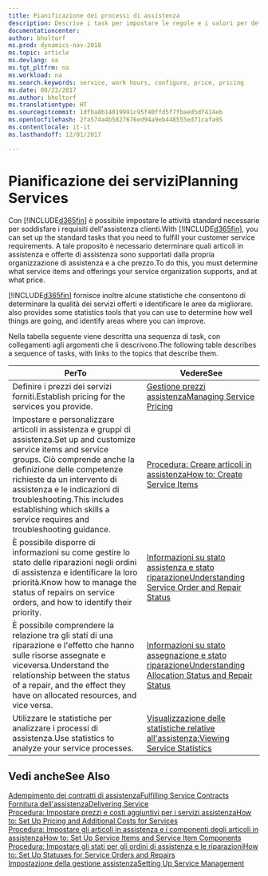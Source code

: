 ```yaml
---
title: Pianificazione dei processi di assistenza
description: Descrive i task per impostare le regole e i valori per definire i criteri e i processi di assistenza.
documentationcenter: 
author: bholtorf
ms.prod: dynamics-nav-2018
ms.topic: article
ms.devlang: na
ms.tgt_pltfrm: na
ms.workload: na
ms.search.keywords: service, work hours, configure, price, pricing
ms.date: 08/23/2017
ms.author: bholtorf
ms.translationtype: HT
ms.sourcegitcommit: 1dfba8b14019991c95f40ffd5f7fbaed5df414eb
ms.openlocfilehash: 2fa574a4b5827676ed94a9eb448555ed71cafa95
ms.contentlocale: it-it
ms.lasthandoff: 12/01/2017

---
```

# <a name="planning-services"></a><span data-ttu-id="19d14-103">Pianificazione dei servizi</span><span class="sxs-lookup"><span data-stu-id="19d14-103">Planning Services</span></span>
<span data-ttu-id="19d14-104">Con [!INCLUDE[d365fin](includes/d365fin_md.md)] è possibile impostare le attività standard necessarie per soddisfare i requisiti dell'assistenza clienti.</span><span class="sxs-lookup"><span data-stu-id="19d14-104">With [!INCLUDE[d365fin](includes/d365fin_md.md)], you can set up the standard tasks that you need to fulfill your customer service requirements.</span></span> <span data-ttu-id="19d14-105">A tale proposito è necessario determinare quali articoli in assistenza e offerte di assistenza sono supportati dalla propria organizzazione di assistenza e a che prezzo.</span><span class="sxs-lookup"><span data-stu-id="19d14-105">To do this, you must determine what service items and offerings your service organization supports, and at what price.</span></span>   

[!INCLUDE[d365fin](includes/d365fin_md.md)]<span data-ttu-id="19d14-106"> fornisce inoltre alcune statistiche che consentono di determinare la qualità dei servizi offerti e identificare le aree da migliorare.</span><span class="sxs-lookup"><span data-stu-id="19d14-106"> also provides some statistics tools that you can use to determine how well things are going, and identify areas where you can improve.</span></span>
  
<span data-ttu-id="19d14-107">Nella tabella seguente viene descritta una sequenza di task, con collegamenti agli argomenti che li descrivono.</span><span class="sxs-lookup"><span data-stu-id="19d14-107">The following table describes a sequence of tasks, with links to the topics that describe them.</span></span>   
  
|<span data-ttu-id="19d14-108">**Per**</span><span class="sxs-lookup"><span data-stu-id="19d14-108">**To**</span></span>|<span data-ttu-id="19d14-109">**Vedere**</span><span class="sxs-lookup"><span data-stu-id="19d14-109">**See**</span></span>|  
|------------|-------------|  
|<span data-ttu-id="19d14-110">Definire i prezzi dei servizi forniti.</span><span class="sxs-lookup"><span data-stu-id="19d14-110">Establish pricing for the services you provide.</span></span>|[<span data-ttu-id="19d14-111">Gestione prezzi assistenza</span><span class="sxs-lookup"><span data-stu-id="19d14-111">Managing Service Pricing</span></span>](service-service-price-management.md)|
|<span data-ttu-id="19d14-112">Impostare e personalizzare articoli in assistenza e gruppi di assistenza.</span><span class="sxs-lookup"><span data-stu-id="19d14-112">Set up and customize service items and service groups.</span></span> <span data-ttu-id="19d14-113">Ciò comprende anche la definizione delle competenze richieste da un intervento di assistenza e le indicazioni di troubleshooting.</span><span class="sxs-lookup"><span data-stu-id="19d14-113">This includes establishing which skills a service requires and troubleshooting guidance.</span></span>| [<span data-ttu-id="19d14-114">Procedura: Creare articoli in assistenza</span><span class="sxs-lookup"><span data-stu-id="19d14-114">How to: Create Service Items</span></span>](service-how-to-create-service-items.md)|  
|<span data-ttu-id="19d14-115">È possibile disporre di informazioni su come gestire lo stato delle riparazioni negli ordini di assistenza e identificare la loro priorità.</span><span class="sxs-lookup"><span data-stu-id="19d14-115">Know how to manage the status of repairs on service orders, and how to identify their priority.</span></span>|[<span data-ttu-id="19d14-116">Informazioni su stato assistenza e stato riparazione</span><span class="sxs-lookup"><span data-stu-id="19d14-116">Understanding Service Order and Repair Status</span></span>](service-service-order-status-and-repair-status.md)|  
|<span data-ttu-id="19d14-117">È possibile comprendere la relazione tra gli stati di una riparazione e l'effetto che hanno sulle risorse assegnate e viceversa.</span><span class="sxs-lookup"><span data-stu-id="19d14-117">Understand the relationship between the status of a repair, and the effect they have on allocated resources, and vice versa.</span></span>|[<span data-ttu-id="19d14-118">Informazioni su stato assegnazione e stato riparazione</span><span class="sxs-lookup"><span data-stu-id="19d14-118">Understanding Allocation Status and Repair Status</span></span>](service-allocation-status-and-repair-status.md)|  
|<span data-ttu-id="19d14-119">Utilizzare le statistiche per analizzare i processi di assistenza.</span><span class="sxs-lookup"><span data-stu-id="19d14-119">Use statistics to analyze your service processes.</span></span> | [<span data-ttu-id="19d14-120">Visualizzazione delle statistiche relative all'assistenza:</span><span class="sxs-lookup"><span data-stu-id="19d14-120">Viewing Service Statistics</span></span>](service-service-statistics.md) |

## <a name="see-also"></a><span data-ttu-id="19d14-121">Vedi anche</span><span class="sxs-lookup"><span data-stu-id="19d14-121">See Also</span></span>
[<span data-ttu-id="19d14-122">Adempimento dei contratti di assistenza</span><span class="sxs-lookup"><span data-stu-id="19d14-122">Fulfilling Service Contracts</span></span>](service-fulfill-service-contracts.md)  
[<span data-ttu-id="19d14-123">Fornitura dell'assistenza</span><span class="sxs-lookup"><span data-stu-id="19d14-123">Delivering Service</span></span>](service-deliver-service.md)  
[<span data-ttu-id="19d14-124">Procedura: Impostare prezzi e costi aggiuntivi per i servizi assistenza</span><span class="sxs-lookup"><span data-stu-id="19d14-124">How to: Set Up Pricing and Additional Costs for Services</span></span>](service-how-setup-service-costs-pricing.md)  
[<span data-ttu-id="19d14-125">Procedura: Impostare gli articoli in assistenza e i componenti degli articoli in assistenza</span><span class="sxs-lookup"><span data-stu-id="19d14-125">How to: Set Up Service Items and Service Item Components</span></span>](service-how-setup-service-items.md)  
[<span data-ttu-id="19d14-126">Procedura: Impostare gli stati per gli ordini di assistenza e le riparazioni</span><span class="sxs-lookup"><span data-stu-id="19d14-126">How to: Set Up Statuses for Service Orders and Repairs</span></span>](service-order-repair-status.md)  
[<span data-ttu-id="19d14-127">Impostazione della gestione assistenza</span><span class="sxs-lookup"><span data-stu-id="19d14-127">Setting Up Service Management</span></span>](service-setup-service.md)  

